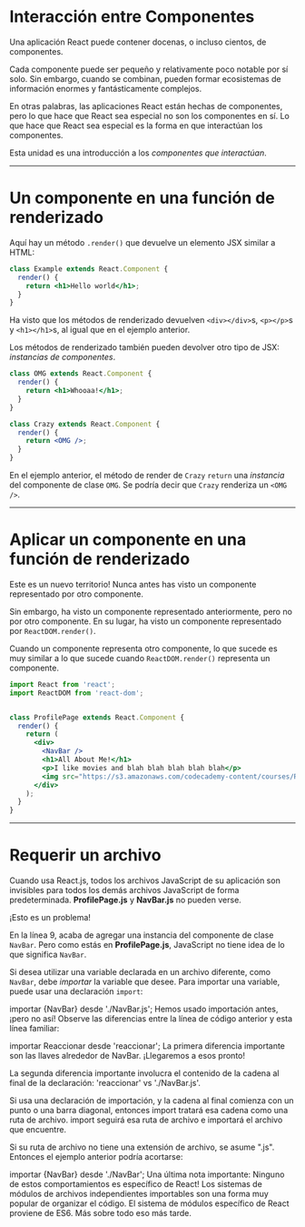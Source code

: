 # Interacción entre Componentes

Una aplicación React puede contener docenas, o incluso cientos, de componentes.

Cada componente puede ser pequeño y relativamente poco notable por sí solo. Sin embargo, cuando se combinan, pueden formar ecosistemas de información enormes y fantásticamente complejos.

En otras palabras, las aplicaciones React están hechas de componentes, pero lo que hace que React sea especial no son los componentes en sí. Lo que hace que React sea especial es la forma en que interactúan los componentes.

Esta unidad es una introducción a los _componentes que interactúan_.

---

# Un componente en una función de renderizado

Aquí hay un método `.render()` que devuelve un elemento JSX similar a HTML:

```jsx
class Example extends React.Component {
  render() {
    return <h1>Hello world</h1>;
  }
}
```

Ha visto que los métodos de renderizado devuelven `<div></div>`s, `<p></p>`s y `<h1></h1>`s, al igual que en el ejemplo anterior.

Los métodos de renderizado también pueden devolver otro tipo de JSX: _instancias de componentes_.

```jsx
class OMG extends React.Component {
  render() {
    return <h1>Whooaa!</h1>;
  }
}

class Crazy extends React.Component {
  render() {
    return <OMG />;
  }
}
```

En el ejemplo anterior, el método de render de `Crazy` `return` una _instancia_ del componente de clase `OMG`. Se podría decir que `Crazy` renderiza un `<OMG />`.

---

# Aplicar un componente en una función de renderizado

Este es un nuevo territorio! Nunca antes has visto un componente representado por otro componente.

Sin embargo, ha visto un componente representado anteriormente, pero no por otro componente. En su lugar, ha visto un componente representado por `ReactDOM.render()`.

Cuando un componente representa otro componente, lo que sucede es muy similar a lo que sucede cuando `ReactDOM.render()` representa un componente.

```jsx
import React from 'react';
import ReactDOM from 'react-dom';


class ProfilePage extends React.Component {
  render() {
    return (
      <div>
        <NavBar />
        <h1>All About Me!</h1>
        <p>I like movies and blah blah blah blah blah</p>
        <img src="https://s3.amazonaws.com/codecademy-content/courses/React/react_photo-monkeyselfie.jpg" />
      </div>
    );
  }
}
```

---

# Requerir un archivo

Cuando usa React.js, todos los archivos JavaScript de su aplicación son invisibles para todos los demás archivos JavaScript de forma predeterminada. **ProfilePage.js** y **NavBar.js** no pueden verse.

¡Esto es un problema!

En la línea 9, acaba de agregar una instancia del componente de clase `NavBar`. Pero como estás en **ProfilePage.js**, JavaScript no tiene idea de lo que significa `NavBar`.

Si desea utilizar una variable declarada en un archivo diferente, como `NavBar`, debe _importar_ la variable que desee. Para importar una variable, puede usar una declaración `import`:

importar {NavBar} desde './NavBar.js';
Hemos usado importación antes, ¡pero no así! Observe las diferencias entre la línea de código anterior y esta línea familiar:

importar Reaccionar desde 'reaccionar';
La primera diferencia importante son las llaves alrededor de NavBar. ¡Llegaremos a esos pronto!

La segunda diferencia importante involucra el contenido de la cadena al final de la declaración: 'reaccionar' vs './NavBar.js'.

Si usa una declaración de importación, y la cadena al final comienza con un punto o una barra diagonal, entonces import tratará esa cadena como una ruta de archivo. import seguirá esa ruta de archivo e importará el archivo que encuentre.

Si su ruta de archivo no tiene una extensión de archivo, se asume ".js". Entonces el ejemplo anterior podría acortarse:

importar {NavBar} desde './NavBar';
Una última nota importante:
Ninguno de estos comportamientos es específico de React! Los sistemas de módulos de archivos independientes importables son una forma muy popular de organizar el código. El sistema de módulos específico de React proviene de ES6. Más sobre todo eso más tarde.
